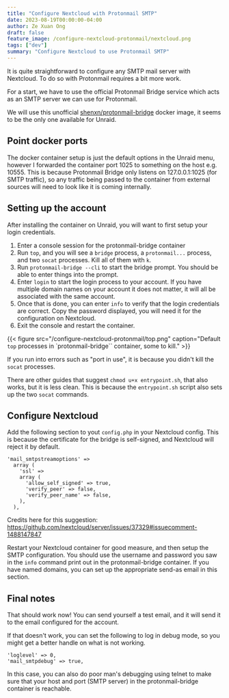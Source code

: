```yaml
---
title: "Configure Nextcloud with Protonmail SMTP"
date: 2023-08-19T00:00:00-04:00
author: Ze Xuan Ong
draft: false
feature_image: /configure-nextcloud-protonmail/nextcloud.png
tags: ["dev"]
summary: "Configure Nextcloud to use Protonmail SMTP"
---
```


It is quite straightforward to configure any SMTP mail server with Nextcloud. To do so with Protonmail requires a bit more work.

For a start, we have to use the official Protonmail Bridge service which acts as an SMTP server we can use for Protonmail.

We will use this unofficial [shenxn/protonmail-bridge](https://hub.docker.com/r/shenxn/protonmail-bridge) docker image, it seems to be the only one available for Unraid.

## Point docker ports

The docker container setup is just the default options in the Unraid menu, however I forwarded the container port 1025 to something on the host e.g. 10555. This is because Protonmail Bridge only listens on 127.0.0.1:1025 (for SMTP traffic), so any traffic being passed to the container from external sources will need to look like it is coming internally.

## Setting up the account

After installing the container on Unraid, you will want to first setup your login credentials. 

1. Enter a console session for the protonmail-bridge container
2. Run `top`, and you will see a `bridge` process, a `protonmail...` process, and two `socat` processes. Kill all of them with `k`.
3. Run `protonmail-bridge --cli` to start the bridge prompt. You should be able to enter things into the prompt.
4. Enter `login` to start the login process to your account. If you have multiple domain names on your account it does not matter, it will all be associated with the same account.
5. Once that is done, you can enter `info` to verify that the login credentials are correct. Copy the password displayed, you will need it for the configuration on Nextcloud.
6. Exit the console and restart the container.

{{< figure src="/configure-nextcloud-protonmail/top.png" caption="Default `top` processes in `protonmail-bridge`` container, some to kill." >}}

If you run into errors such as "port in use", it is because you didn't kill the `socat` processes.

There are other guides that suggest `chmod u+x entrypoint.sh`, that also works, but it is less clean. This is because the `entrypoint.sh` script also sets up the two `socat` commands.

## Configure Nextcloud

Add the following section to yout `config.php` in your Nextcloud config. This is because the certificate for the bridge is self-signed, and Nextcloud will reject it by default.

```
'mail_smtpstreamoptions' => 
  array (
    'ssl' => 
    array (
      'allow_self_signed' => true,
      'verify_peer' => false,
      'verify_peer_name' => false,
    ),
  ),
```

Credits here for this suggestion: https://github.com/nextcloud/server/issues/37329#issuecomment-1488147847

Restart your Nextcloud container for good measure, and then setup the SMTP configuration. You should use the username and password you saw in the `info` command print out in the protonmail-bridge container. If you have named domains, you can set up the appropriate send-as email in this section.

## Final notes

That should work now! You can send yourself a test email, and it will send it to the email configured for the account.

If that doesn't work, you can set the following to log in debug mode, so you might get a better handle on what is not working.

```
'loglevel' => 0,
'mail_smtpdebug' => true,
```

In this case, you can also do poor man's debugging using telnet to make sure that your host and port (SMTP server) in the protonmail-bridge container is reachable.

